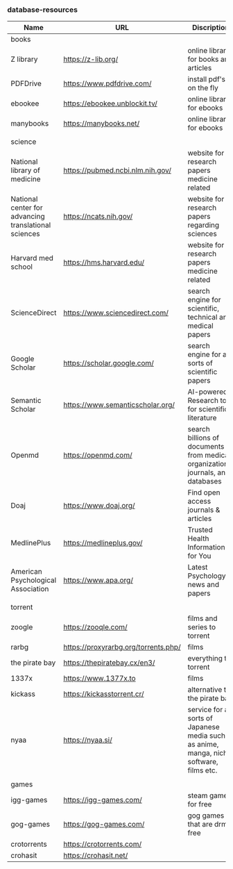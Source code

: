 ### database-resources
| Name                                                 | URL                                  | Discription                                                                              |
| ---------------------------------------------------- | ------------------------------------ | ---------------------------------------------------------------------------------------- |
| books| | 
| Z library                                            | https://z-lib.org/                   | online library for books and articles                                                    |
| PDFDrive                                             | https://www.pdfdrive.com/            | install pdf's on the fly                                                                 |
| ebookee                                              | https://ebookee.unblockit.tv/        | online library for ebooks                                                                |
| manybooks                                            | https://manybooks.net/               | online library for ebooks                                                                |
|                                                      |                                      |                                                                                          |
| science                                              |                                      |                                                                                          |
| National library of medicine                         | https://pubmed.ncbi.nlm.nih.gov/     | website for research papers medicine related                                             |
| National center for advancing translational sciences | https://ncats.nih.gov/               | website for research papers regarding sciences                                           |
| Harvard med school                                   | https://hms.harvard.edu/             | website for research papers medicine related                                             |
| ScienceDirect                                        | https://www.sciencedirect.com/       | search engine for scientific, technical and medical papers                               |
| Google Scholar                                       | https://scholar.google.com/          | search engine for all sorts of scientific papers                                         |
| Semantic Scholar                                     | https://www.semanticscholar.org/     | AI-powered Research tool for scientific literature                                       |
| Openmd                                               | https://openmd.com/                  | search billions of documents from medical organizations, journals, and databases         |
| Doaj                                                 | https://www.doaj.org/                | Find open access journals & articles                                                     |
| MedlinePlus                                          | https://medlineplus.gov/             | Trusted Health Information for You                                                       |
| American Psychological Association                   | https://www.apa.org/                 | Latest Psychology news and papers                                                        |
|                                                      |                                      |                                                                                          |
| torrent                                              |                                      |                                                                                          |
| zoogle                                               | https://zooqle.com/                  | films and series to torrent                                                              |
| rarbg                                                | https://proxyrarbg.org/torrents.php/ | films                                                                                    |
| the pirate bay                                       | https://thepiratebay.cx/en3/         | everything to torrent                                                                    |
| 1337x                                                | https://www.1377x.to                 | films                                                                                    |
| kickass                                              | https://kickasstorrent.cr/           | alternative to the pirate bay                                                            |
| nyaa                                                 | https://nyaa.si/                     | service for all sorts of Japanese media such as anime, manga, niche software, films etc. |
|                                                      |                                      |                                                                                          |
| games                                                |                                      |                                                                                          |
| igg-games                                            | https://igg-games.com/               | steam games for free                                                                     |
| gog-games                                            | https://gog-games.com/               | gog games that are drm-free                                                              |
| crotorrents                                          | https://crotorrents.com/             |                                                                                          |
| crohasit                                             | https://crohasit.net/                |                                                                                          |
